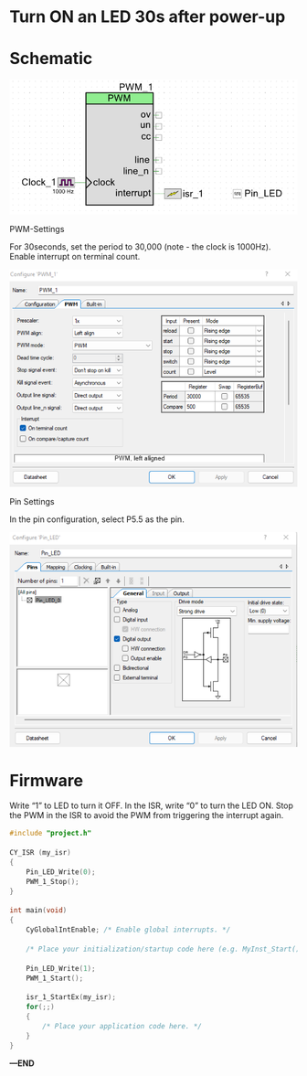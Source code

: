 # Turn ON an LED 30s after power-up

# Schematic

![Untitled](Untitled%204.png)

PWM-Settings

For 30seconds, set the period to 30,000 (note - the clock is 1000Hz).  Enable interrupt on terminal count. 

![Untitled](Untitled%205.png)

Pin Settings

In the pin configuration, select P5.5 as the pin.

![Untitled](Untitled%206.png)

# Firmware

Write “1” to LED to turn it OFF. In the ISR, write “0” to turn the LED ON.  Stop the PWM in the ISR to avoid the PWM from triggering the interrupt again.

```c
#include "project.h"

CY_ISR (my_isr)
{
    Pin_LED_Write(0);        
    PWM_1_Stop();
}

int main(void)
{
    CyGlobalIntEnable; /* Enable global interrupts. */

    /* Place your initialization/startup code here (e.g. MyInst_Start()) */

    Pin_LED_Write(1);
    PWM_1_Start();
    
    isr_1_StartEx(my_isr);
    for(;;)
    {
        /* Place your application code here. */
    }
}
```

**—END**